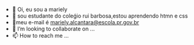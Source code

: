 - 👋 Oi, eu sou a mariely
- 👀 sou estudante do coleǵio rui barbosa,estou aprendendo htmn e css
- 🌱meu e-mail é mariely.alcantara@escola.pr.gov.br
- 💞️ I’m looking to collaborate on ...
- 📫 How to reach me ...

<!---
marys215/marys215 is a ✨ special ✨ repository because its `README.md` (this file) appears on your GitHub profile.
You can click the Preview link to take a look at your changes.
--->

